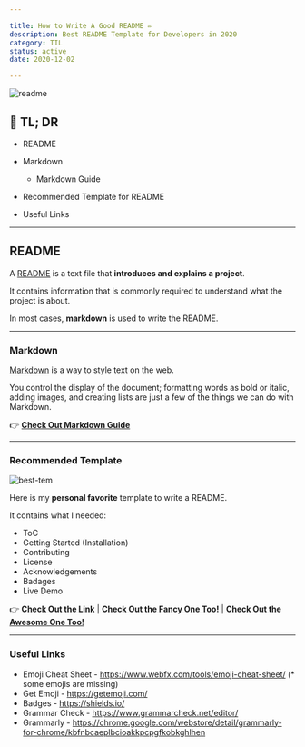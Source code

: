```yaml
---

title: How to Write A Good README ✏️
description: Best README Template for Developers in 2020
category: TIL
status: active
date: 2020-12-02

---
```


![readme](readme.jpg)

## 🤦 TL; DR

- README
  
  
- Markdown
  
  - Markdown Guide
    
  
- Recommended Template for README
  

- Useful Links

---

## README

A [README](https://en.wikipedia.org/wiki/README) is a text file that **introduces and explains a project**. 

It contains information that is commonly required to understand what the project is about.

In most cases, **markdown** is used to write the README.

---

### Markdown

[Markdown](http://daringfireball.net/projects/markdown/) is a way to style text on the web. 

You control the display of the document; formatting words as bold or italic, adding images, and creating lists are just a few of the things we can do with Markdown.

👉 [**Check Out Markdown Guide**](https://www.markdownguide.org/basic-syntax/#reference-style-links)

---

### Recommended Template

![best-tem](best-tem.png)

Here is my **personal favorite** template to write a README.

It contains what I needed:

- ToC
- Getting Started (Installation)
- Contributing
- License
- Acknowledgements
- Badages
- Live Demo

👉  [**Check Out the Link**](https://github.com/othneildrew/Best-README-Template)  |  [**Check Out the Fancy One Too!**](https://gist.github.com/ramantehlan/602ad8525699486e097092e4158c5bf1)  |  [**Check Out the Awesome One Too!**](https://github.com/matiassingers/awesome-readme)

---

### Useful Links

- Emoji Cheat Sheet - https://www.webfx.com/tools/emoji-cheat-sheet/ (* some emojis are missing)
- Get Emoji - https://getemoji.com/ 
- Badges - https://shields.io/
- Grammar Check - https://www.grammarcheck.net/editor/
- Grammarly - https://chrome.google.com/webstore/detail/grammarly-for-chrome/kbfnbcaeplbcioakkpcpgfkobkghlhen